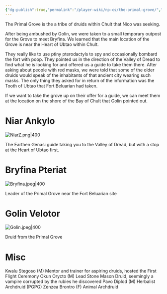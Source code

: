 ```yaml
---
{"dg-publish":true,"permalink":"/player-wiki/np-cs/the-primal-grove/","noteIcon":""}
---
```


The Primal Grove is the a tribe of druids within Chult that Nico was seeking. 

After being ambushed by Golin, we were taken to a small temporary outpost for the Grove to meet Bryfina. We learned that the main location of the Grove is near the Heart of Ubtao within Chult. 

They really like to use ptiny pterodactyls to spy and occasionally bombard the fort with poop. They pointed us in the direction of the Valley of Dread to find what he is looking for and offered us a guide to take them there.  After asking about people with red masks, we were told that some of the older druids would speak of the inhabitants of that ancient city wearing such masks. The only thing they asked for in return of the information was the Tooth of Ubtao that Fort Beluarian had taken. 

If we want to take the grove up on their offer for a guide, we can meet them at the location on the shore of the Bay of Chult that Golin pointed out.

# Niar Ankylo

![NiarZ.png|400](/img/user/z_Assets/Portraits/NiarZ.png)

The Earthen Genasi guide taking you to the Valley of Dread, but with a stop at the Heart of Ubtao first.

# Bryfina Pteriat

![Bryfina.jpeg|400](/img/user/z_Assets/Portraits/Bryfina.jpeg)

Leader of the Primal Grove near the Fort Beluarian site

# Golin Velotor

![Golin.jpeg|400](/img/user/z_Assets/Portraits/Golin.jpeg)

Druid from the Primal Grove

# Misc
Kwalu Stegoso (M)
	Mentor and trainer for aspiring druids, hosted the First Flight Ceremony
Okun Orycto (M)
	Lead Stone Mason Druid, seemingly a vampire corrupted by the rubies he discovered
Pavo Diplod (M)
	Herbalist Archdruid (PGPG)
Zenzea Brontro (F)
	Animal Archdruid
